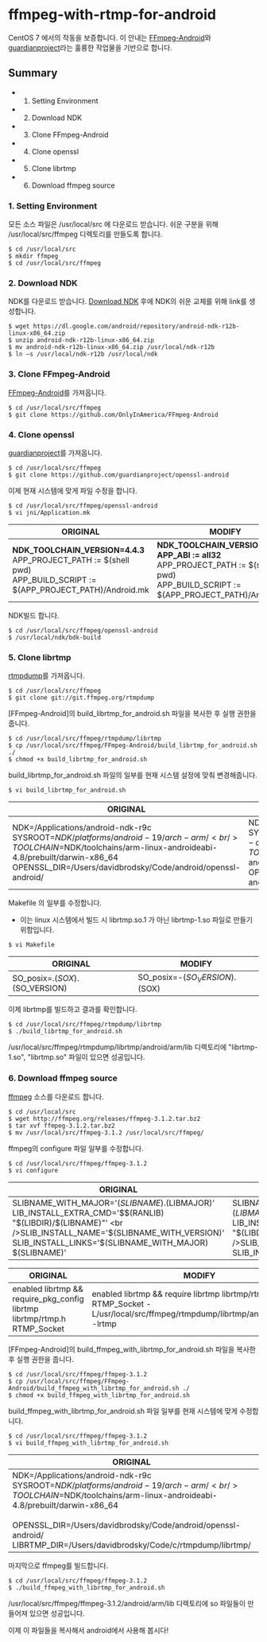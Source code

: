 # ffmpeg-with-rtmp-for-android

CentOS 7 에서의 작동을 보증합니다.
이 안내는 [FFmpeg-Android](https://github.com/OnlyInAmerica/FFmpeg-Android)와 [guardianproject](https://github.com/guardianproject/openssl-android)라는 훌륭한 작업물을 기반으로 합니다.

## Summary
+ 1. Setting Environment
+ 2. Download NDK
+ 3. Clone FFmpeg-Android
+ 4. Clone openssl
+ 5. Clone librtmp
+ 6. Download ffmpeg source

### 1. Setting Environment
모든 소스 파일은 /usr/local/src 에 다운로드 받습니다.
쉬운 구분을 위해 /usr/local/src/ffmpeg 디렉토리를 만들도록 합니다.
<pre><code>$ cd /usr/local/src
$ mkdir ffmpeg
$ cd /usr/local/src/ffmpeg
</code></pre>

### 2. Download NDK
NDK를 다운로드 받습니다. [Download NDK](https://developer.android.com/ndk/downloads/index.html)
후에 NDK의 쉬운 교체를 위해 link를 생성합니다.
<pre><code>$ wget https://dl.google.com/android/repository/android-ndk-r12b-linux-x86_64.zip
$ unzip android-ndk-r12b-linux-x86_64.zip
$ mv android-ndk-r12b-linux-x86_64.zip /usr/local/ndk-r12b
$ ln –s /usr/local/ndk-r12b /usr/local/ndk 
</code></pre>

### 3. Clone FFmpeg-Android
[FFmpeg-Android](https://github.com/OnlyInAmerica/FFmpeg-Android)를 가져옵니다.
<pre><code>$ cd /usr/local/src/ffmpeg
$ git clone https://github.com/OnlyInAmerica/FFmpeg-Android
</code></pre>

### 4. Clone openssl
[guardianproject](https://github.com/guardianproject/openssl-android)를 가져옵니다.
<pre><code>$ cd /usr/local/src/ffmpeg
$ git clone https://github.com/guardianproject/openssl-android
</code></pre>
이제 현재 시스템에 맞게 파일 수정을 합니다.
<pre><code>$ cd /usr/local/src/ffmpeg/openssl-android
$ vi jni/Application.mk
</code></pre>
ORIGINAL | MODIFY
------------ | -------------
<b>NDK_TOOLCHAIN_VERSION=4.4.3</b> <br />APP_PROJECT_PATH := $(shell pwd) <br />APP_BUILD_SCRIPT := $(APP_PROJECT_PATH)/Android.mk | <b>NDK_TOOLCHAIN_VERSION=4.9</b> <br /><b>APP_ABI := all32</b><br />APP_PROJECT_PATH := $(shell pwd) <br />APP_BUILD_SCRIPT := $(APP_PROJECT_PATH)/Android.mk
NDK빌드 합니다.
<pre><code>$ cd /usr/local/src/ffmpeg/openssl-android
$ /usr/local/ndk/bdk-build
</code></pre>

### 5. Clone librtmp
[rtmpdump](git://git.ffmpeg.org/rtmpdump)를 가져옵니다.
<pre><code>$ cd /usr/local/src/ffmpeg
$ git clone git://git.ffmpeg.org/rtmpdump
</code></pre>
[FFmpeg-Android]의 build_librtmp_for_android.sh 파일을 복사한 후 실행 권한을 줍니다.
<pre><code>$ cd /usr/local/src/ffmpeg/rtmpdump/librtmp
$ cp /usr/local/src/ffmpeg/FFmpeg-Android/build_librtmp_for_android.sh ./
$ chmod +x build_librtmp_for_android.sh
</code></pre>
build_librtmp_for_android.sh 파일의 일부를 현재 시스템 설정에 맞춰 변경해줍니다.
<pre><code>$ vi build_librtmp_for_android.sh
</code></pre>
ORIGINAL | MODIFY
------------ | -------------
NDK=/Applications/android-ndk-r9c <br />SYSROOT=$NDK/platforms/android-19/arch-arm/ <br />TOOLCHAIN=$NDK/toolchains/arm-linux-androideabi-4.8/prebuilt/darwin-x86_64 <br />OPENSSL_DIR=/Users/davidbrodsky/Code/android/openssl-android/ | NDK=/usr/local/ndk <br />SYSROOT=$NDK/platforms/android-19/arch-arm/ <br />TOOLCHAIN=$NDK/toolchains/arm-linux-androideabi-4.9/prebuilt/linux-x86_64 <br />OPENSSL_DIR=/usr/local/src/ffmpeg/openssl-android/
Makefile 의 일부를 수정합니다.
+ 이는 linux 시스템에서 빌드 시 librtmp.so.1 가 아닌 librtmp-1.so 파일로 만들기 위함입니다.

<pre><code>$ vi Makefile
</code></pre>

ORIGINAL | MODIFY
------------ | -------------
SO_posix=.$(SOX).$(SO_VERSION) | SO_posix=-$(SO_VERSION).$(SOX)

이제 librtmp를 빌드하고 결과를 확인합니다.
<pre><code>$ cd /usr/local/src/ffmpeg/rtmpdump/librtmp
$ ./build_librtmp_for_android.sh
</code></pre>

/usr/local/src/ffmpeg/rtmpdump/librtmp/android/arm/lib 디렉토리에 "librtmp-1.so", "librtmp.so" 파일이 있으면 성공입니다.

### 6. Download ffmpeg source
[ffmpeg](http://www.ffmpeg.org/download.html) 소스를 다운로드 합니다.
<pre><code>$ cd /usr/local/src
$ wget http://ffmpeg.org/releases/ffmpeg-3.1.2.tar.bz2
$ tar xvf ffmpeg-3.1.2.tar.bz2
$ mv /usr/local/src/ffmpeg-3.1.2 /usr/local/src/ffmpeg/
</code></pre>
ffmpeg의 configure 파일 일부를 수정합니다.
<pre><code>$ cd /usr/local/src/ffmpeg/ffmpeg-3.1.2
$ vi configure
</code></pre>
ORIGINAL | MODIFY
------------ | -------------
SLIBNAME_WITH_MAJOR='$(SLIBNAME).$(LIBMAJOR)' <br />LIB_INSTALL_EXTRA_CMD='$$(RANLIB) "$(LIBDIR)/$(LIBNAME)"' <br />SLIB_INSTALL_NAME='$(SLIBNAME_WITH_VERSION)' <br />SLIB_INSTALL_LINKS='$(SLIBNAME_WITH_MAJOR) $(SLIBNAME)' | SLIBNAME_WITH_MAJOR='$(SLIBPREF)$(FULLNAME)-$(LIBMAJOR)$(SLIBSUF)' <br />LIB_INSTALL_EXTRA_CMD='$$(RANLIB) "$(LIBDIR)/$(LIBNAME)"' <br />SLIB_INSTALL_NAME='$(SLIBNAME_WITH_MAJOR)' <br />SLIB_INSTALL_LINKS='$(SLIBNAME)'

ORIGINAL | MODIFY
------------ | -------------
enabled librtmp    && require_pkg_config librtmp librtmp/rtmp.h RTMP_Socket | enabled librtmp    && require librtmp librtmp/rtmp.h RTMP_Socket -L/usr/local/src/ffmpeg/rtmpdump/librtmp/android/arm/lib -lrtmp

[FFmpeg-Android]의 build_ffmpeg_with_librtmp_for_android.sh  파일을 복사한 후 실행 권한을 줍니다.
<pre><code>$ cd /usr/local/src/ffmpeg/ffmpeg-3.1.2
$ cp /usr/local/src/ffmpeg/FFmpeg-Android/build_ffmpeg_with_librtmp_for_android.sh ./
$ chmod +x build_ffmpeg_with_librtmp_for_android.sh
</code></pre>
build_ffmpeg_with_librtmp_for_android.sh 파일 일부를 현재 시스템에 맞게 수정합니다.
<pre><code>$ cd /usr/local/src/ffmpeg/ffmpeg-3.1.2
$ vi build_ffmpeg_with_librtmp_for_android.sh</code></pre>

ORIGINAL | MODIFY
------------ | -------------
NDK=/Applications/android-ndk-r9c <br />SYSROOT=$NDK/platforms/android-19/arch-arm/ <br />TOOLCHAIN=$NDK/toolchains/arm-linux-androideabi-4.8/prebuilt/darwin-x86_64 <br /><br />OPENSSL_DIR=/Users/davidbrodsky/Code/android/openssl-android/ <br />LIBRTMP_DIR=/Users/davidbrodsky/Code/c/rtmpdump/librtmp/ | NDK=/usr/local/ndk <br />SYSROOT=$NDK/platforms/android-19/arch-arm/ <br />TOOLCHAIN=$NDK/toolchains/arm-linux-androideabi-4.9/prebuilt/linux-x86_64 <br /><br />OPENSSL_DIR=/usr/local/src/ffmpeg/openssl-android/ <br />LIBRTMP_DIR=/usr/local/src/ffmpeg/rtmpdump/librtmp/

마지막으로 ffmpeg를 빌드합니다.
<pre><code>$ cd /usr/local/src/ffmpeg/ffmpeg-3.1.2
$ ./build_ffmpeg_with_librtmp_for_android.sh
</code></pre>

/usr/local/src/ffmpeg/ffmpeg-3.1.2/android/arm/lib 디렉토리에 so 파일들이 만들어져 있으면 성공입니다.

이제 이 파일들을 복사해서 android에서 사용해 봅시다!
